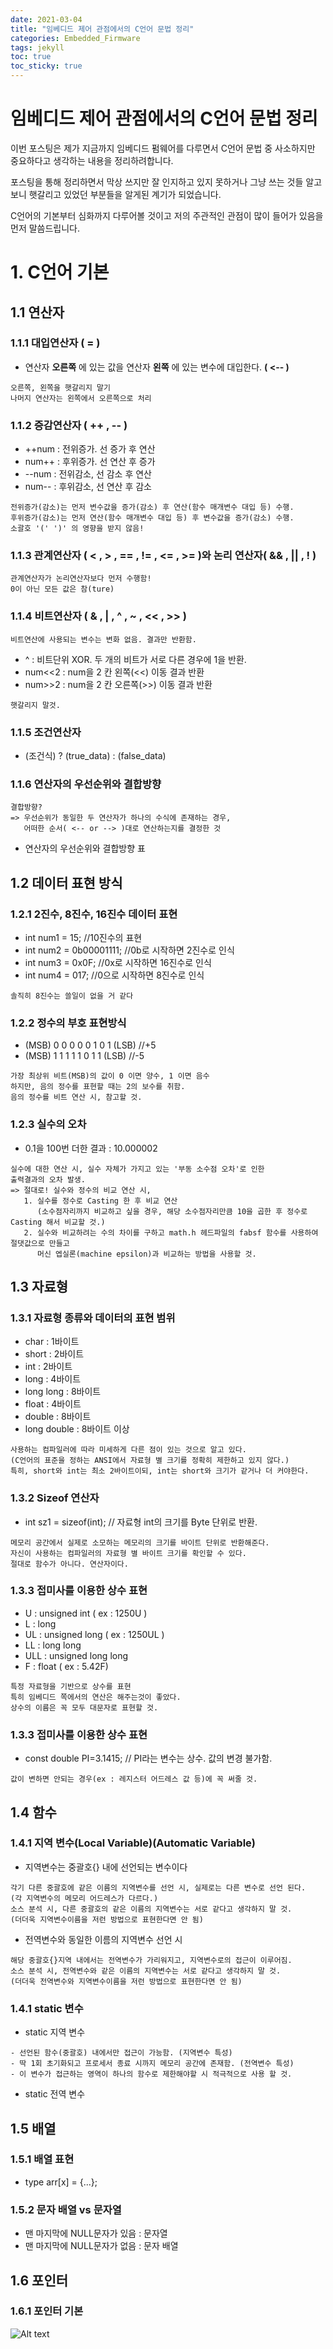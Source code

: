 ```yaml
---
date: 2021-03-04
title: "임베디드 제어 관점에서의 C언어 문법 정리"
categories: Embedded_Firmware
tags: jekyll
toc: true  
toc_sticky: true 
---
```


임베디드 제어 관점에서의 C언어 문법 정리
=============
이번 포스팅은 제가 지금까지 임베디드 펌웨어를 다루면서 C언어 문법 중 사소하지만 중요하다고 생각하는 내용을 정리하려합니다.

포스팅을 통해 정리하면서 막상 쓰지만 잘 인지하고 있지 못하거나 그냥 쓰는 것들 알고보니 햇갈리고 있었던 부분들을 알게된 계기가 되었습니다.

C언어의 기본부터 심화까지 다루어볼 것이고 저의 주관적인 관점이 많이 들어가 있음을 먼저 말씀드립니다.

# 1. C언어 기본
## 1.1 연산자
### 1.1.1 대입연산자 ( = )
* 연산자 **오른쪽** 에 있는 값을 연산자 **왼쪽** 에 있는 변수에 대입한다. **( <-- )**
```
오른쪽, 왼쪽을 햇갈리지 말기
나머지 연산자는 왼쪽에서 오른쪽으로 처리
```

### 1.1.2 증감연산자 ( ++ , -- )
* ++num : 전위증가. 선 증가 후 연산
* num++ : 후위증가. 선 연산 후 증가
* --num : 전위감소, 선 감소 후 연산
* num-- : 후위감소, 선 연산 후 감소
```
전위증가(감소)는 먼저 변수값을 증가(감소) 후 연산(함수 매개변수 대입 등) 수행.
후위증가(감소)는 먼저 연산(함수 매개변수 대입 등) 후 변수값을 증가(감소) 수행.
소괄호 '(' ')' 의 영향을 받지 않음!
```

### 1.1.3 관계연산자 ( < , > , == , != , <= , >= )와 논리 연산자( && , || , ! )
```
관계연산자가 논리연산자보다 먼저 수행함!
0이 아닌 모든 값은 참(ture)
```

### 1.1.4 비트연산자 ( & , | , ^ , ~ , << , >> )
```
비트연산에 사용되는 변수는 변화 없음. 결과만 반환함.
```
* ^ : 비트단위 XOR. 두 개의 비트가 서로 다른 경우에 1을 반환.
* num<<2 : num을 2 칸 왼쪽(<<) 이동 결과 반환
* num>>2 : num을 2 칸 오른쪽(>>) 이동 결과 반환
```
햇갈리지 말것.
```

### 1.1.5 조건연산자
* (조건식) ? (true_data) : (false_data)

### 1.1.6 연산자의 우선순위와 결합방향
```
결합방향? 
=> 우선순위가 동일한 두 연산자가 하나의 수식에 존재하는 경우, 
   어떠한 순서( <-- or --> )대로 연산하는지를 결정한 것
```
* 연산자의 우선순위와 결합방향 표



## 1.2 데이터 표현 방식
### 1.2.1 2진수, 8진수, 16진수 데이터 표현
* int num1 = 15;  //10진수의 표현
* int num2 = 0b00001111;  //0b로 시작하면 2진수로 인식
* int num3 = 0x0F;  //0x로 시작하면 16진수로 인식
* int num4 = 017;  //0으로 시작하면 8진수로 인식
```
솔직히 8진수는 쓸일이 없을 거 같다
```

### 1.2.2 정수의 부호 표현방식
* (MSB) 0 0 0 0 0 1 0 1 (LSB) //+5
* (MSB) 1 1 1 1 1 0 1 1 (LSB) //-5
```
가장 최상위 비트(MSB)의 값이 0 이면 양수, 1 이면 음수
하지만, 음의 정수를 표현할 때는 2의 보수를 취함.
음의 정수를 비트 연산 시, 참고할 것.
```

### 1.2.3 실수의 오차
* 0.1을 100번 더한 결과 : 10.000002
```
실수에 대한 연산 시, 실수 자체가 가지고 있는 '부동 소수점 오차'로 인한 
출력결과의 오차 발생.
=> 절대로! 실수와 정수의 비교 연산 시,
   1. 실수를 정수로 Casting 한 후 비교 연산
      (소수점자리까지 비교하고 싶을 경우, 해당 소수점자리만큼 10을 곱한 후 정수로 Casting 해서 비교할 것.)
   2. 실수와 비교하려는 수의 차이를 구하고 math.h 헤드파일의 fabsf 함수를 사용하여 절댓값으로 만들고
      머신 엡실론(machine epsilon)과 비교하는 방법을 사용할 것.
```

## 1.3 자료형
### 1.3.1 자료형 종류와 데이터의 표현 범위
* char : 1바이트
* short : 2바이트
* int : 2바이트
* long : 4바이트
* long long : 8바이트
* float : 4바이트
* double : 8바이트
* long double : 8바이트 이상
```
사용하는 컴파일러에 따라 미세하게 다른 점이 있는 것으로 알고 있다.
(C언어의 표준을 정하는 ANSI에서 자료형 별 크기를 정확히 제한하고 있지 않다.)
특히, short와 int는 최소 2바이트이되, int는 short와 크기가 같거나 더 커야한다.
```

### 1.3.2 Sizeof 연산자
* int sz1 = sizeof(int); // 자료형 int의 크기를 Byte 단위로 반환.
```
메모리 공간에서 실제로 소모하는 메모리의 크기를 바이트 단위로 반환해준다.
자신이 사용하는 컴파일러의 자료형 별 바이트 크기를 확인할 수 있다.
절대로 함수가 아니다. 연산자이다.
```

### 1.3.3 접미사를 이용한 상수 표현
* U : unsigned int ( ex : 1250U )
* L : long
* UL : unsigned long ( ex : 1250UL )
* LL : long long
* ULL : unsigned long long
* F : float ( ex : 5.42F)
```
특정 자료형을 기반으로 상수를 표현
특히 임베디드 쪽에서의 연산은 해주는것이 좋았다.
상수의 이름은 꼭 모두 대문자로 표현할 것.
```

### 1.3.3 접미사를 이용한 상수 표현
* const double PI=3.1415; // PI라는 변수는 상수. 값의 변경 불가함.
```
값이 변하면 안되는 경우(ex : 레지스터 어드레스 값 등)에 꼭 써줄 것.
```

## 1.4 함수
### 1.4.1 지역 변수(Local Variable)(Automatic Variable)
* 지역변수는 중괄호{} 내에 선언되는 변수이다
```
각기 다른 중괄호에 같은 이름의 지역변수를 선언 시, 실제로는 다른 변수로 선언 된다.
(각 지역변수의 메모리 어드레스가 다르다.)
소스 분석 시, 다른 중괄호의 같은 이름의 지역변수는 서로 같다고 생각하지 말 것.
(더더욱 지역변수이름을 저런 방법으로 표현한다면 안 됨)
```
* 전역변수와 동일한 이름의 지역변수 선언 시
```
해당 중괄호{}지역 내에서는 전역변수가 가리워지고, 지역변수로의 접근이 이루어짐.
소스 분석 시, 전역변수와 같은 이름의 지역변수는 서로 같다고 생각하지 말 것.
(더더욱 전역변수와 지역변수이름을 저런 방법으로 표현한다면 안 됨)
```

### 1.4.1 static 변수
* static 지역 변수
```
- 선언된 함수(중괄호) 내에서만 접근이 가능함. (지역변수 특성)
- 딱 1회 초기화되고 프로세서 종료 시까지 메모리 공간에 존재함. (전역변수 특성)
- 이 변수가 접근하는 영역이 하나의 함수로 제한해야할 시 적극적으로 사용 할 것.
```
* static 전역 변수

## 1.5 배열
### 1.5.1 배열 표현
* type arr[x] = {...};

### 1.5.2 문자 배열 vs 문자열
* 맨 마지막에 NULL문자가 있음 : 문자열
* 맨 마지막에 NULL문자가 없음 : 문자 배열

## 1.6 포인터
### 1.6.1 포인터 기본

![Alt text](../_postsimg/_2021-03-04-Embedded_C_review/5.JPG)
